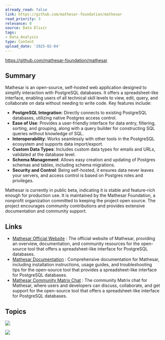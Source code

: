 ```yaml
---
already_read: false
link: https://github.com/mathesar-foundation/mathesar
read_priority: 3
relevance: 0
source: Data Elixir
tags:
- Data_Analysis
type: Content
upload_date: '2025-02-04'
---
```


https://github.com/mathesar-foundation/mathesar
## Summary

Mathesar is an open-source, self-hosted web application designed to simplify interaction with PostgreSQL databases. It offers a spreadsheet-like interface, enabling users of all technical skill levels to view, edit, query, and collaborate on data without needing to write code. Key features include:

- **PostgreSQL Integration**: Directly connects to existing PostgreSQL databases, utilizing native Postgres access control.
- **Ease of Use**: Provides a user-friendly interface for data entry, filtering, sorting, and grouping, along with a query builder for constructing SQL queries without knowledge of SQL.
- **Interoperability**: Works seamlessly with other tools in the PostgreSQL ecosystem and supports data import/export.
- **Custom Data Types**: Includes custom data types for emails and URLs, validated at the database level.
- **Schema Management**: Allows easy creation and updating of Postgres schemas and tables, including schema migrations.
- **Security and Control**: Being self-hosted, it ensures data never leaves your servers, and access control is based on Postgres roles and privileges.

Mathesar is currently in public beta, indicating it is stable and feature-rich enough for production use. It is maintained by the Mathesar Foundation, a nonprofit organization committed to keeping the project open source. The project encourages community contributions and provides extensive documentation and community support.
## Links

- [Mathesar Official Website](https://mathesar.org/) : The official website of Mathesar, providing an overview, documentation, and community resources for the open-source tool that offers a spreadsheet-like interface for PostgreSQL databases.
- [Mathesar Documentation](https://docs.mathesar.org/?ref=github-readme-installing) : Comprehensive documentation for Mathesar, including installation instructions, usage guides, and troubleshooting tips for the open-source tool that provides a spreadsheet-like interface for PostgreSQL databases.
- [Mathesar Community Matrix Chat](https://wiki.mathesar.org/en/community/matrix) : The community Matrix chat for Mathesar, where users and developers can discuss, collaborate, and get support for the open-source tool that offers a spreadsheet-like interface for PostgreSQL databases.

## Topics

![](topics/Platform/Mathesar)

![](topics/Platform/PostgreSQL)